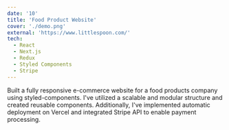 ```yaml
---
date: '10'
title: 'Food Product Website'
cover: './demo.png'
external: 'https://www.littlespoon.com/'
tech:
  - React
  - Next.js
  - Redux
  - Styled Components
  - Stripe
---
```


Built a fully responsive e-commerce website for a food products company using styled-components. I've utilized a scalable and modular structure and created reusable components. Additionally, I've implemented automatic deployment on Vercel and integrated Stripe API to enable payment processing.
